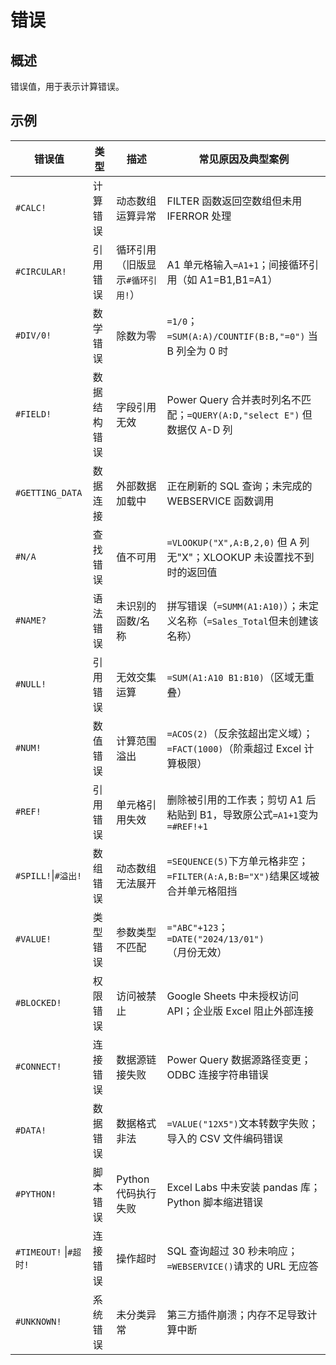 # 错误
## 概述

错误值，用于表示计算错误。

## 示例

| 错误值 | 类型 | 描述 | 常见原因及典型案例 |
| --- | --- | --- | --- |
| `#CALC!` | 计算错误 | 动态数组运算异常 | FILTER 函数返回空数组但未用 IFERROR 处理 |
| `#CIRCULAR!` | 引用错误 | 循环引用（旧版显示`#循环引用!`） | A1 单元格输入`=A1+1`；间接循环引用（如 A1=B1,B1=A1） |
| `#DIV/0!` | 数学错误 | 除数为零 | `=1/0`；`=SUM(A:A)/COUNTIF(B:B,"=0")` 当 B 列全为 0 时 |
| `#FIELD!` | 数据结构错误 | 字段引用无效 | Power Query 合并表时列名不匹配；`=QUERY(A:D,"select E")` 但数据仅 A-D 列 |
| `#GETTING_DATA` | 数据连接 | 外部数据加载中 | 正在刷新的 SQL 查询；未完成的 WEBSERVICE 函数调用 |
| `#N/A` | 查找错误 | 值不可用 | `=VLOOKUP("X",A:B,2,0)` 但 A 列无"X"；XLOOKUP 未设置找不到时的返回值 |
| `#NAME?` | 语法错误 | 未识别的函数/名称 | 拼写错误（`=SUMM(A1:A10)`）；未定义名称（`=Sales_Total`但未创建该名称） |
| `#NULL!` | 引用错误 | 无效交集运算 | `=SUM(A1:A10 B1:B10)`（区域无重叠） |
| `#NUM!` | 数值错误 | 计算范围溢出 | `=ACOS(2)`（反余弦超出定义域）；`=FACT(1000)`（阶乘超过 Excel 计算极限） |
| `#REF!` | 引用错误 | 单元格引用失效 | 删除被引用的工作表；剪切 A1 后粘贴到 B1，导致原公式`=A1+1`变为`=#REF!+1` |
| `#SPILL!`\|`#溢出!` | 数组错误 | 动态数组无法展开 | `=SEQUENCE(5)`下方单元格非空；`=FILTER(A:A,B:B="X")`结果区域被合并单元格阻挡 |
| `#VALUE!` | 类型错误 | 参数类型不匹配 | `="ABC"+123`；`=DATE("2024/13/01")`（月份无效） |
| `#BLOCKED!` | 权限错误 | 访问被禁止 | Google Sheets 中未授权访问 API；企业版 Excel 阻止外部连接 |
| `#CONNECT!` | 连接错误 | 数据源链接失败 | Power Query 数据源路径变更；ODBC 连接字符串错误 |
| `#DATA!` | 数据错误 | 数据格式非法 | `=VALUE("12X5")`文本转数字失败；导入的 CSV 文件编码错误 |
| `#PYTHON!` | 脚本错误 | Python 代码执行失败 | Excel Labs 中未安装 pandas 库；Python 脚本缩进错误 |
| `#TIMEOUT!` \|`#超时!` | 连接错误 | 操作超时 | SQL 查询超过 30 秒未响应；`=WEBSERVICE()`请求的 URL 无应答 |
| `#UNKNOWN!` | 系统错误 | 未分类异常 | 第三方插件崩溃；内存不足导致计算中断 |
